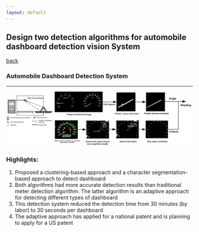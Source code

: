 ```yaml
---
layout: default
---
```


## Design two detection algorithms for automobile dashboard detection vision System
[back](./)


### Automobile Dashboard Detection System
* * *
![](https://github.com/yiminghit/yiminghit.github.com/blob/master/meter.png)

### Highlights:
1. Proposed a clustering-based approach and a character segmentation-based approach to detect dashboard
2. Both algorithms had more accurate detection results than traditional meter detection algorithm. The latter algorithm is an adaptive  approach for detecting different types of dashboard
3. This detection system reduced the detection time from 30 minutes (by labor) to 30 seconds per dashboard
4. The adaptive approach has applied for a national patent and is planning to apply for a US patent


